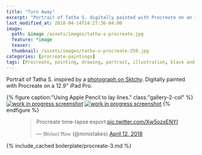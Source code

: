 ```yaml
---
title: "Turn Away"
excerpt: "Portrait of Tatha S. digitally painted with Procreate on an iPad."
last_modified_at: 2018-04-14T14:27:36-04:00
image: 
  path: &image /assets/images/tatha-s-procreate.jpg
  feature: *image
  teaser:
  thumbnail: /assets/images/tatha-s-procreate-250.jpg
categories: [procreate-paintings]
tags: [Procreate, painting, drawing, portrait, illustration, black and white, time lapse]
---
```


Portrait of Tatha S. inspired by a [photograph on Sktchy](http://sktchy.com/Eoee2D ). Digitally painted with Procreate on a 12.9" iPad Pro.

{% figure caption:"Using Apple Pencil to lay lines." class:"gallery-2-col" %}
[![work in progress screenshot](/assets/images/tatha-s-progress-1.jpg)](/assets/images/tatha-s-progress-1-lg.jpg)
[![work in progress screenshot](/assets/images/tatha-s-progress-2.jpg)](/assets/images/tatha-s-progress-2-lg.jpg)
{% endfigure %}

<figure>
  <blockquote class="twitter-tweet" data-conversation="none" data-lang="en"><p lang="en" dir="ltr">Procreate time-lapse export <a href="https://t.co/Xw5ozxENYI">pic.twitter.com/Xw5ozxENYI</a></p>&mdash; 𝔐𝔦𝔠𝔥𝔞𝔢𝔩 ℜ𝔬𝔰𝔢 (@mmistakes) <a href="https://twitter.com/mmistakes/status/984246043511607297?ref_src=twsrc%5Etfw">April 12, 2018</a></blockquote>
  <script async src="https://platform.twitter.com/widgets.js" charset="utf-8"></script>
</figure>

{% include_cached boilerplate/procreate-3.md %}
